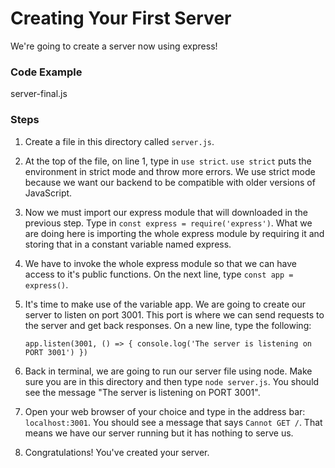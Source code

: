# Creating Your First Server

We're going to create a server now using express!

### Code Example

server-final.js

### Steps

1.  Create a file in this directory called `server.js`.

2.  At the top of the file, on line 1, type in `use strict`. `use strict` puts the environment in strict mode and throw more errors. We use strict mode because we want our backend to be compatible with older versions of JavaScript.

3.  Now we must import our express module that will downloaded in the previous step. Type in `const express = require('express')`. What we are doing here is importing the whole express module by requiring it and storing that in a constant variable named express.

4.  We have to invoke the whole express module so that we can have access to it's public functions. On the next line, type `const app = express()`.

5.  It's time to make use of the variable app. We are going to create our server to listen on port 3001. This port is where we can send requests to the server and get back responses. On a new line, type the following:

    `app.listen(3001, () => { console.log('The server is listening on PORT 3001') })`

6.  Back in terminal, we are going to run our server file using node. Make sure you are in this directory and then type `node server.js`. You should see the message "The server is listening on PORT 3001".

7.  Open your web browser of your choice and type in the address bar: `localhost:3001`. You should see a message that says `Cannot GET /`. That means we have our server running but it has nothing to serve us.

8.  Congratulations! You've created your server.
